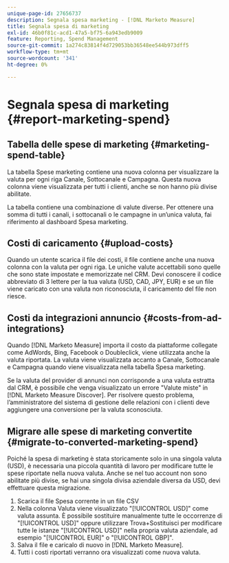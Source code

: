 ```yaml
---
unique-page-id: 27656737
description: Segnala spesa marketing - [!DNL Marketo Measure]
title: Segnala spesa di marketing
exl-id: 46b0f81c-acd1-47a5-bf75-6a943edb9009
feature: Reporting, Spend Management
source-git-commit: 1a274c83814f4d729053bb36548ee544b973dff5
workflow-type: tm+mt
source-wordcount: '341'
ht-degree: 0%

---
```


# Segnala spesa di marketing {#report-marketing-spend}

## Tabella delle spese di marketing {#marketing-spend-table}

La tabella Spese marketing contiene una nuova colonna per visualizzare la valuta per ogni riga Canale, Sottocanale e Campagna. Questa nuova colonna viene visualizzata per tutti i clienti, anche se non hanno più divise abilitate.

La tabella contiene una combinazione di valute diverse. Per ottenere una somma di tutti i canali, i sottocanali o le campagne in un’unica valuta, fai riferimento al dashboard Spesa marketing.

## Costi di caricamento {#upload-costs}

Quando un utente scarica il file dei costi, il file contiene anche una nuova colonna con la valuta per ogni riga. Le uniche valute accettabili sono quelle che sono state impostate e memorizzate nel CRM. Devi conoscere il codice abbreviato di 3 lettere per la tua valuta (USD, CAD, JPY, EUR) e se un file viene caricato con una valuta non riconosciuta, il caricamento del file non riesce.

## Costi da integrazioni annuncio {#costs-from-ad-integrations}

Quando [!DNL Marketo Measure] importa il costo da piattaforme collegate come AdWords, Bing, Facebook o Doubleclick, viene utilizzata anche la valuta riportata. La valuta viene visualizzata accanto a Canale, Sottocanale e Campagna quando viene visualizzata nella tabella Spesa marketing.

Se la valuta del provider di annunci non corrisponde a una valuta estratta dal CRM, è possibile che venga visualizzato un errore &quot;Valute miste&quot; in [!DNL Marketo Measure Discover]. Per risolvere questo problema, l’amministratore del sistema di gestione delle relazioni con i clienti deve aggiungere una conversione per la valuta sconosciuta.

## Migrare alle spese di marketing convertite {#migrate-to-converted-marketing-spend}

Poiché la spesa di marketing è stata storicamente solo in una singola valuta (USD), è necessaria una piccola quantità di lavoro per modificare tutte le spese riportate nella nuova valuta. Anche se nel tuo account non sono abilitate più divise, se hai una singola divisa aziendale diversa da USD, devi effettuare questa migrazione.

1. Scarica il file Spesa corrente in un file CSV
1. Nella colonna Valuta viene visualizzato &quot;[!UICONTROL USD]&quot; come valuta assunta. È possibile sostituire manualmente tutte le occorrenze di &quot;[!UICONTROL USD]&quot; oppure utilizzare Trova+Sostituisci per modificare tutte le istanze &quot;[!UICONTROL USD]&quot; nella propria valuta aziendale, ad esempio &quot;[!UICONTROL EUR]&quot; o &quot;[!UICONTROL GBP]&quot;.
1. Salva il file e caricalo di nuovo in [!DNL Marketo Measure].
1. Tutti i costi riportati verranno ora visualizzati come nuova valuta.
